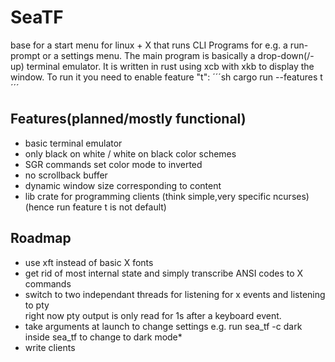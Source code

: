 # SeaTF
base for a start menu for linux + X that runs CLI Programs for e.g. a run-prompt or a settings menu.
The main program is basically a drop-down(/-up) terminal emulator.
It is written in rust using xcb with xkb to display the window.
To run it you need to enable feature "t":
´´´sh
cargo run --features t
´´´

## Features(planned/mostly functional)
* basic terminal emulator
* only black on white / white on black color schemes
* SGR commands set color mode to inverted
* no scrollback buffer
* dynamic window size corresponding to content
* lib crate for programming clients (think simple,very specific ncurses) (hence run feature t is not default)

## Roadmap
* use xft instead of basic X fonts
* get rid of most internal state and simply transcribe ANSI codes to X commands
* switch to two independant threads for listening for x events and listening to pty  
  right now pty output is only read for 1s after a keyboard event.
* take arguments at launch to change settings e.g. run sea_tf -c dark inside sea_tf to change to dark mode*
* write clients
